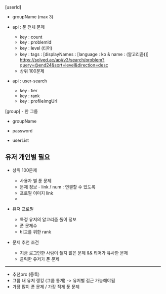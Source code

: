 
[userId]
- groupName (max 3)

- api : 푼 전체 문제
    - key : count
    - key : problemId
    - key : level (티어)
    - key : tags : [displayNames : [language : ko & name : (알고리즘)]]
    https://solved.ac/api/v3/search/problem?query=@end24&sort=level&direction=desc
    - 상위 100문제

- api : user-search
    - key : tier
    - key : rank
    - key : profileImgUrl




[group] - 한 그룹

- groupName
- password

- userList

유저 개인별 필요
-----
- 상위 100문제
    - 사용자 별 푼 문제
    - 문제 정보 - link / num : 연결할 수 있도록
    - 프로필 이미지 link
    - 

- 유저 프로필
    - 특정 유저의 알고리즘 풀이 정보 
    - 푼 문제수
    - 비교를 위한 rank

- 문제 추천 조건
    - 지금 로그인한 사람이 풀지 않은 문제  && 티어가 유사한 문제
    - 클릭한 유저가 푼 문제
-----


- 추천pro (등록)
- 그룹 내 유저 랭킹 (그룹 통계) -> 유저별 접근 가능해야됨
- 가장 많이 푼 문제 / 가장 적게 푼 문제


